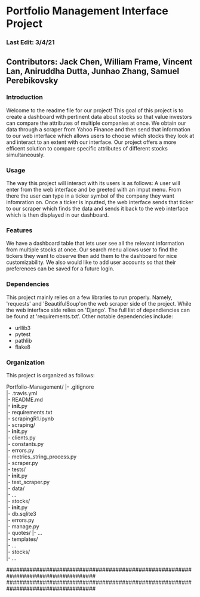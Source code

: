 # Portfolio Management Interface Project

### Last Edit: 3/4/21

## Contributors: Jack Chen, William Frame, Vincent Lan, Aniruddha Dutta, Junhao Zhang, Samuel Perebikovsky

### Introduction

Welcome to the readme file for our project! This goal of this project is to create a dashboard with pertinent data about stocks so that value investors can compare the attributes of multiple companies at once. We obtain our data through a scraper from Yahoo Finance and then send that information to our web interface which allows users to choose which stocks they look at and interact to an extent with our interface. Our project offers a more efficent solution to compare specific attributes of different stocks simultaneously.

### Usage

The way this project will interact with its users is as follows: A user will enter from the web interface and be greeted with an imput menu. From there the user can type in a ticker symbol of the company they want infomration on. Once a ticker is inputted, the web interface sends that ticker to our scraper which finds the data and sends it back to the web interface which is then displayed in our dashboard. 

### Features

We have a dashboard table that lets user see all the relevant information from multiple stocks at once. Our search menu allows user to find the tickers they want to observe then add them to the dashboard for nice customizability. We also would like to add user accounts so that their preferences can be saved for a future login. 

### Dependencies

This project mainly relies on a few libraries to run properly. Namely, 'requests' and 'BeautifulSoup'on the web scraper side of the project. While the web interface side relies on 'Django'. The full list of dependiencies can be found at 'requirements.txt'. Other notable dependencies include:
- urllib3
- pytest
- pathlib
- flake8


### Organization

This project is organized as follows:

Portfolio-Management/
|- .gitignore  
|- .travis.yml  
|- README.md  
|- __init__.py  
|- requirements.txt  
|- scrapingR1.ipynb  
|- scraping/  
   |- __init__.py  
   |- clients.py  
   |- constants.py  
   |- errors.py  
   |- metrics_string_process.py  
   |- scraper.py  
   |- tests/  
      |- __init__.py  
      |- test_scraper.py  
      |- data/  
         |- ...  
|- stocks/  
   |- __init__.py  
   |- db.sqlite3  
   |- errors.py  
   |- manage.py  
   |- quotes/ 
      |- ...  
      |- templates/  
         |- ...  
   |- stocks/  
      |- ...  


###################################################################################
###################################################################################

